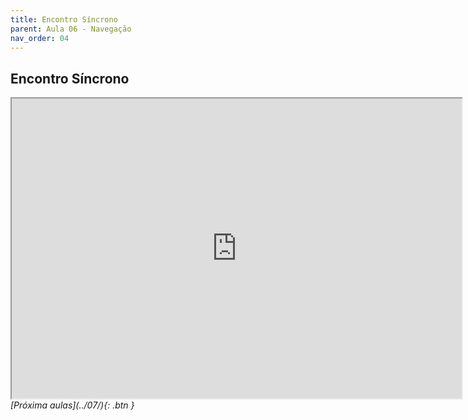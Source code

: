 ```yaml
---
title: Encontro Síncrono
parent: Aula 06 - Navegação
nav_order: 04
---
```


## Encontro Síncrono

<iframe src="https://drive.google.com/file/d/1YRzbuLZLIyGGgFbkUIpntjY9K_HlT4K9/preview" width="720" height="480" allow="autoplay"></iframe>


<span class="fs-3 float-right">
<i class="fas fa-download">[Próxima aulas](../07/){: .btn }</i>
</span>

